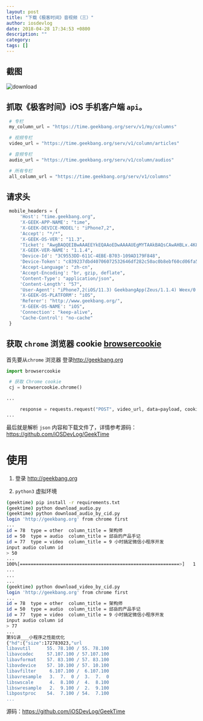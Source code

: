```yaml
---
layout: post
title: "下载《极客时间》音视频（三）"
author: iosdevlog
date: 2018-04-28 17:34:53 +0800
description: ""
category: 
tags: []
---
```


## 截图

![download](https://upload-images.jianshu.io/upload_images/910914-c9a90338c803354d.png?imageMogr2/auto-orient/strip%7CimageView2/2/w/1240)

## 抓取《极客时间》iOS 手机客户端 `api`。

```python
 # 专栏
 my_column_url = "https://time.geekbang.org/serv/v1/my/columns"

 # 视频专栏
 video_url = "https://time.geekbang.org/serv/v1/column/articles"

 # 音频专栏
 audio_url = "https://time.geekbang.org/serv/v1/column/audios"

 # 所有专栏
 all_column_url = "https://time.geekbang.org/serv/v1/columns"
```

## 请求头

```python
 mobile_headers = {
     'Host': "time.geekbang.org",
     'X-GEEK-APP-NAME': "time",
     'X-GEEK-DEVICE-MODEL': "iPhone7,2",
     'Accept': "*/*",
     'X-GEEK-OS-VER': "11.3",
     'Ticket': "AwgBAQQEIBwAAAEEYkEQAAoEDwAAAAUEgMYTAAkBAQsCAwAHBLx.4K8GBF5ck0gCBOq6uFoDBOJ74lo-",
     'X-GEEK-VER-NAME': "1.1.4",
     'Device-Id': "3C9553DD-611C-4EBE-B703-109AD179F848",
     'Device-Token': "c839237dbd40706072532646df282c50ac0b8ebf60cd06fa5e54d70b041b5c77",
     'Accept-Language': "zh-cn",
     'Accept-Encoding': "br, gzip, deflate",
     'Content-Type': "application/json",
     'Content-Length': "57",
     'User-Agent': "iPhone7,2(iOS/11.3) GeekbangApp(Zeus/1.1.4) Weex/0.16.1 ExternalUA 750x1334",
     'X-GEEK-OS-PLATFORM': "iOS",
     'Referer': "http://www.geekbang.org/",
     'X-GEEK-OS-NAME': "iOS",
     'Connection': "keep-alive",
     'Cache-Control': "no-cache"
 }
```

## 获取 `chrome` 浏览器 **cookie** [browsercookie](https://pypi.org/project/browsercookie/)

首先要从`chrome` 浏览器 登录<http://geekbang.org>

```python
import browsercookie

 # 获取 Chrome cookie
 cj = browsercookie.chrome()

...

     response = requests.request("POST", video_url, data=payload, cookies=cj, headers=mobile_headers)
...
```

最后就是解析 `json` 内容和下载文件了，详情参考源码：<https://github.com/iOSDevLog/GeekTime>

# 使用

1. 登录 <http://geekbang.org> 

2. `python3` 虚拟环境

```bash
(geektime) pip install -r requirements.txt
(geektime) python download_audio.py
(geektime) python download_audio_by_cid.py
login 'http://geekbang.org' from chrome first
...
id = 78  type = other  column_title = 架构师
id = 50  type = audio  column_title = 邱岳的产品手记
id = 77  type = video  column_title = 9 小时搞定微信小程序开发
input audio column id
> 50
...
100%[===========================================================>]   1.87K  --.-KB/s    in 0s
...
...
...
(geektime) python download_video_by_cid.py
login 'http://geekbang.org' from chrome first
...
id = 78  type = other  column_title = 架构师
id = 50  type = audio  column_title = 邱岳的产品手记
id = 77  type = video  column_title = 9 小时搞定微信小程序开发
input audio column id
> 77 
...
第91讲___小程序之性能优化
{"hd":{"size":172783023,"url
libavutil      55. 78.100 / 55. 78.100
libavcodec     57.107.100 / 57.107.100
libavformat    57. 83.100 / 57. 83.100
libavdevice    57. 10.100 / 57. 10.100
libavfilter     6.107.100 /  6.107.100
libavresample   3.  7.  0 /  3.  7.  0
libswscale      4.  8.100 /  4.  8.100
libswresample   2.  9.100 /  2.  9.100
libpostproc    54.  7.100 / 54.  7.100
...
```

源码：<https://github.com/iOSDevLog/GeekTime>